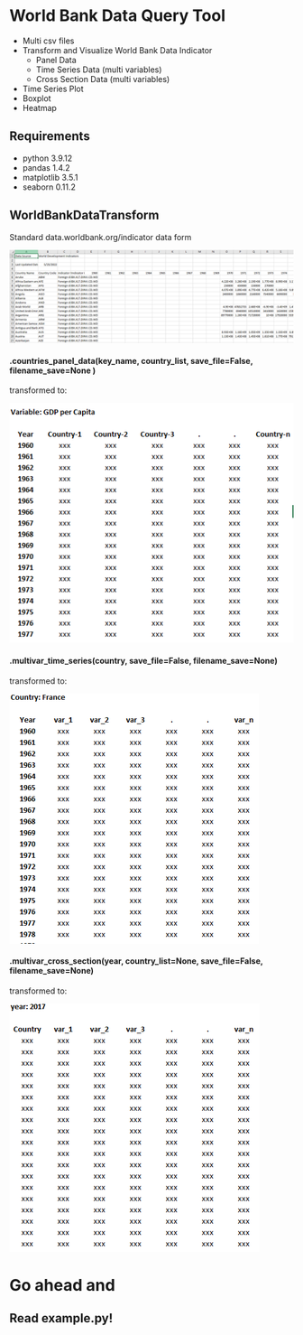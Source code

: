 # World Bank Data Query Tool
* Multi csv files
* Transform and Visualize World Bank Data Indicator
  * Panel Data
  * Time Series Data (multi variables)
  * Cross Section Data (multi variables)
* Time Series Plot
* Boxplot
* Heatmap

## Requirements
* python 3.9.12
* pandas 1.4.2
* matplotlib 3.5.1
* seaborn 0.11.2

## WorldBankDataTransform

Standard data.worldbank.org/indicator data form

![image1](assets/readme_pictures/wb_standard_data_form.PNG)

#### .countries_panel_data(key_name, country_list, save_file=False, filename_save=None )

transformed to:

![image2](assets/readme_pictures/panel_data.PNG)

#### .multivar_time_series(country, save_file=False, filename_save=None)

transformed to:

![image 3](assets/readme_pictures/time_series_data.PNG)


#### .multivar_cross_section(year, country_list=None, save_file=False, filename_save=None)

transformed to:

![image 4](assets/readme_pictures/cross_section_data.PNG)

# Go ahead and
## Read example.py!

